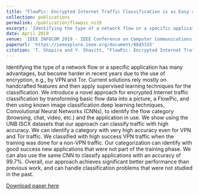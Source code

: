 ```yaml
---
title: "FlowPic: Encrypted Internet Traffic Classification is as Easy as Image Recognition"
collection: publications
permalink: /publication/flowpic_ni19
excerpt: 'Identifying the type of a network flow or a specific application has many advantages, but become harder in recent years due to the use of encryption, e.g., by VPN and Tor. Current solutions rely mostly on handcrafted features and then apply supervised learning techniques for the classification. We introduce a novel approach for encrypted Internet traffic classification by transforming basic flow data into a picture, a FlowPic, and then using known image classification deep learning techniques, Convolutional Neural Networks (CNNs), to identify the flow category (browsing, chat, video, etc.) and the application in use. We show using the UNB ISCX datasets that our approach can classify traffic with high accuracy. We can identify a category with very high accuracy even for VPN and Tor traffic. We classified with high success VPN traffic when the training was done for a non-VPN traffic. Our categorization can identify with good success new applications that were not part of the training phase. We can also use the same CNN to classify applications with an accuracy of 99.7%. Overall, our approach achieves significant better performance than previous work, and can handle classification problems that were not studied in the past.'
date: April 2019
venue: 'IEEE INFOCOM 2019 - IEEE Conference on Computer Communications Workshops (INFOCOM WKSHPS)'
paperurl: 'https://ieeexplore.ieee.org/document/8845315'
citation: 'T. Shapira and Y. Shavitt, "FlowPic: Encrypted Internet Traffic Classification is as Easy as Image Recognition," IEEE INFOCOM 2019 - IEEE Conference on Computer Communications Workshops (INFOCOM WKSHPS), Paris, France, 2019, pp. 680-687.'
---
```


Identifying the type of a network flow or a specific application has many advantages, but become harder in recent years due to the use of encryption, e.g., by VPN and Tor. Current solutions rely mostly on handcrafted features and then apply supervised learning techniques for the classification. We introduce a novel approach for encrypted Internet traffic classification by transforming basic flow data into a picture, a FlowPic, and then using known image classification deep learning techniques, Convolutional Neural Networks (CNNs), to identify the flow category (browsing, chat, video, etc.) and the application in use. We show using the UNB ISCX datasets that our approach can classify traffic with high accuracy. We can identify a category with very high accuracy even for VPN and Tor traffic. We classified with high success VPN traffic when the training was done for a non-VPN traffic. Our categorization can identify with good success new applications that were not part of the training phase. We can also use the same CNN to classify applications with an accuracy of 99.7%. Overall, our approach achieves significant better performance than previous work, and can handle classification problems that were not studied in the past.

[Download paper here](https://ieeexplore.ieee.org/document/8845315)
